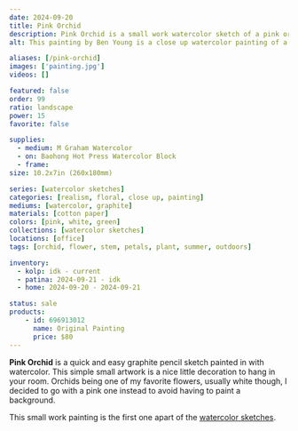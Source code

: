 ```yaml
---
date: 2024-09-20
title: Pink Orchid
description: Pink Orchid is a small work watercolor sketch of a pink orchid flower.
alt: This painting by Ben Young is a close up watercolor painting of a pink orchid flower.

aliases: [/pink-orchid]
images: ['painting.jpg']
videos: []

featured: false
order: 99
ratio: landscape
power: 15
favorite: false

supplies:
  - medium: M Graham Watercolor
  - on: Baohong Hot Press Watercolor Block
  - frame: 
size: 10.2x7in (260x180mm)

series: [watercolor sketches]
categories: [realism, floral, close up, painting]
mediums: [watercolor, graphite]
materials: [cotton paper]
colors: [pink, white, green]
collections: [watercolor sketches]
locations: [office]
tags: [orchid, flower, stem, petals, plant, summer, outdoors]

inventory:
  - kolp: idk - current
  - patina: 2024-09-21 - idk
  - home: 2024-09-20 - 2024-09-21

status: sale
products:
    - id: 696913012
      name: Original Painting
      price: $80
---
```


**Pink Orchid** is a quick and easy graphite pencil sketch painted in with watercolor. This simple small artwork is a nice little decoration to hang in your room. Orchids being one of my favorite flowers, usually white though, I decided to go with a pink one instead to avoid having to paint a background.

<!--more-->

This small work painting is the first one apart of the [watercolor sketches](/collections/watercolor-sketches/).